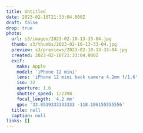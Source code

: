 ```yaml
---
title: Untitled
date: 2023-02-10T21:33:04.000Z
draft: false
drop: true
photo:
  url: s3/images/2023-02-10-13-33-04.jpg
  thumb: s3/thumbs/2023-02-10-13-33-04.jpg
  preview: s3/previews/2023-02-10-13-33-04.jpg
  created: 2023-02-10T21:33:04.000Z
  exif:
    make: Apple
    model: 'iPhone 12 mini'
    lens: 'iPhone 12 mini back camera 4.2mm f/1.6'
    iso: 32
    aperture: 1.6
    shutter_speed: 1/2398
    focal_length: '4.2 mm'
    gps: '33.8519333333333 -118.106155555556'
  title: null
  caption: null
links: []
---
```

